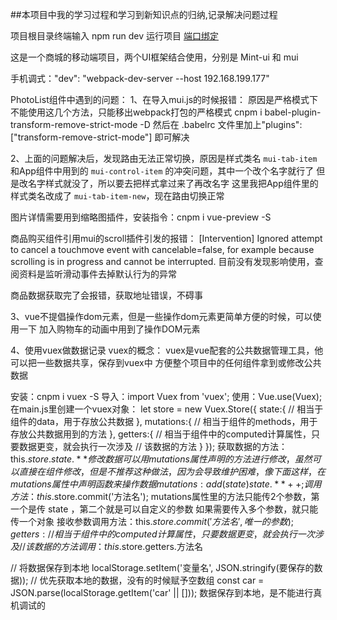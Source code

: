 ##本项目中我的学习过程和学习到新知识点的归纳,记录解决问题过程

项目根目录终端输入 npm run dev 运行项目
[端口绑定](http://localhost:3000/)

这是一个商城的移动端项目，两个UI框架结合使用，分别是 Mint-ui 和 mui

手机调式："dev": "webpack-dev-server --host 192.168.199.177"

PhotoList组件中遇到的问题：
1、在导入mui.js的时候报错：
原因是严格模式下不能使用这几个方法，只能移出webpack打包的严格模式
cnpm i babel-plugin-transform-remove-strict-mode -D
然后在 .babelrc 文件里加上"plugins": ["transform-remove-strict-mode"] 即可解决

2、上面的问题解决后，发现路由无法正常切换，原因是样式类名 `mui-tab-item` 和App组件中用到的
`mui-control-item` 的冲突问题，其中一个改个名字就行了
但是改名字样式就没了，所以要去把样式拿过来了再改名字
这里我把App组件里的样式类名改成了 `mui-tab-item-new`，现在路由切换正常

图片详情需要用到缩略图插件，安装指令：cnpm i vue-preview -S

商品购买组件引用mui的scroll插件引发的报错：
[Intervention] Ignored attempt to cancel a touchmove event with cancelable=false, for example because scrolling is in progress and cannot be interrupted.
目前没有发现影响使用，查阅资料是监听滑动事件去掉默认行为的异常

商品数据获取完了会报错，获取地址错误，不碍事

3、vue不提倡操作dom元素，但是一些操作dom元素更简单方便的时候，可以使用一下
加入购物车的动画中用到了操作DOM元素

4、使用vuex做数据记录
vuex的概念：
	vuex是vue配套的公共数据管理工具，他可以把一些数据共享，保存到vuex中
	方便整个项目中的任何组件拿到或修改公共数据
	
安装：cnpm i vuex -S
导入：import Vuex from 'vuex';
使用：Vue.use(Vuex);
在main.js里创建一个vuex对象：
let store = new Vuex.Store({
	state:{
		// 相当于组件的data，用于存放公共数据
	},
	mutations:{
		// 相当于组件的methods，用于存放公共数据用到的方法
	},
	getters:{
		// 相当于组件中的computed计算属性，只要数据更变，就会执行一次涉及
		// 该数据的方法
	}
});
获取数据的方法：this.$store.state.**
修改数据可以用 mutations 属性声明的方法进行修改，虽然可以直接在组件修改，但是
不推荐这种做法，因为会导致维护困难，像下面这样，在mutations属性中声明函数来操作数据
mutations:{
	add(state){
		state.**++;
	}
}
调用方法：this.$store.commit('方法名');
mutations属性里的方法只能传2个参数，第一个是传 state ，第二个就是可以自定义的参数
如果需要传入多个参数，就只能传一个对象
接收参数调用方法：this.$store.commit('方法名',唯一的参数);
getters:{
	// 相当于组件中的computed计算属性，只要数据更变，就会执行一次涉及
	// 该数据的方法
}
调用：this.$store.getters.方法名

// 将数据保存到本地
localStorage.setItem('变量名', JSON.stringify(要保存的数据));
// 优先获取本地的数据，没有的时候赋予空数组
const car = JSON.parse(localStorage.getItem('car' || []));
数据保存到本地，是不能进行真机调试的